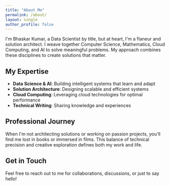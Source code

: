```yaml
---
title: "About Me"
permalink: /about/
layout: single
author_profile: false
---
```


I'm Bhaskar Kumar, a Data Scientist by title, but at heart, I'm a flaneur and solution architect. I weave together Computer Science, Mathematics, Cloud Computing, and AI to solve meaningful problems. My approach combines these disciplines to create solutions that matter.

## My Expertise

- **Data Science & AI**: Building intelligent systems that learn and adapt
- **Solution Architecture**: Designing scalable and efficient systems
- **Cloud Computing**: Leveraging cloud technologies for optimal performance
- **Technical Writing**: Sharing knowledge and experiences

## Professional Journey

When I'm not architecting solutions or working on passion projects, you'll find me lost in books or immersed in films. This balance of technical precision and creative exploration defines both my work and life.

## Get in Touch

Feel free to reach out to me for collaborations, discussions, or just to say hello!

